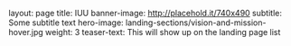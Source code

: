 layout: page 
title: IUU
banner-image: http://placehold.it/740x490
subtitle: Some subtitle text
hero-image: landing-sections/vision-and-mission-hover.jpg
weight: 3
teaser-text: This will show up on the landing page list
